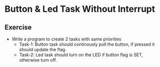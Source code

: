 <h1> Button & Led Task Without Interrupt </h1>

## Exercise
- Write a program to create 2 tasks with same priorities
	+ Task-1: Button task should continously poll the button, if pressed it should update the flag.
	+ Task-2: Led task should turn on the LED if button flag is SET, otherwise turn off.